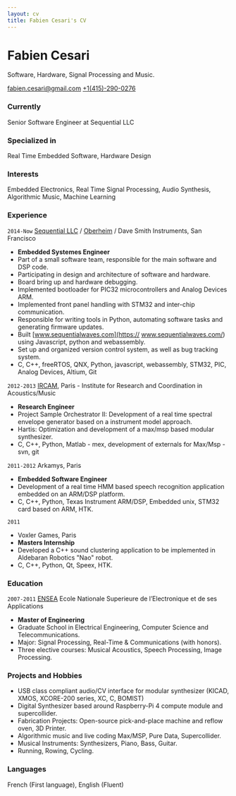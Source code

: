 ```yaml
---
layout: cv
title: Fabien Cesari's CV
---
```


# Fabien Cesari
Software, Hardware, Signal Processing and Music.

<div id="webaddress">
<a href="mailto: fabien.cesari@gmail.com">fabien.cesari@gmail.com</a>
<a href="tel:">+1(415)-290-0276</a>
</div>

### Currently
Senior Software Engineer at Sequential LLC

### Specialized in

Real Time Embedded Software, Hardware Design

### Interests
Embedded Electronics, Real Time Signal Processing, Audio Synthesis, Algorithmic Music, Machine Learning

### Experience
`2014-Now`
[Sequential LLC](https://www.sequential.com/) / [Oberheim](https://oberheim.com/) / Dave Smith Instruments, San Francisco
- __Embedded Systemes Engineer__
- Part of a small software team, responsible for the main software and DSP code.
- Participating in design and architecture of software and hardware.
- Board bring up and hardware debugging.
- Implemented bootloader for PIC32 microcontrollers and Analog Devices ARM.
- Implemented front panel handling with STM32 and inter-chip communication.
- Responsible for writing tools in Python, automating software tasks and generating firmware updates.
- Built [www.sequentialwaves.com](https:// www.sequentialwaves.com/)  using Javascript, python and webassembly.
- Set up and organized version control system, as well as bug tracking system.
- C, C++, freeRTOS, QNX, Python, javascript, webassembly, STM32, PIC, Analog Devices, Altium, Git

`2012-2013`
[IRCAM](https://www.ircam.fr/), Paris - Institute for Research and Coordination in Acoustics/Music
- __Research Engineer__
- Project Sample Orchestrator II:  Development of a real time spectral envelope generator based on a instrument model approach.
- Hartis:  Optimization and development of a max/msp based modular synthesizer.
- C, C++, Python,  Matlab - mex, development of externals for Max/Msp - svn, git

`2011-2012` 
Arkamys, Paris
- __Embedded Software Engineer__
- Development of a real time HMM based speech recognition application embedded on an ARM/DSP platform.
- C, C++, Python, Texas Instrument ARM/DSP, Embedded unix, STM32 card based on ARM, HTK.

`2011`
- Voxler Games, Paris 
- __Masters Internship__
- Developed a C++ sound clustering application to be implemented in Aldebaran Robotics "Nao" robot.
- C, C++, Python, Qt, Speex, HTK.

### Education
`2007-2011`
[ENSEA](https://www.ensea.fr/en) Ecole Nationale Superieure de l’Electronique et de ses Applications 
- __Master of Engineering__
- Graduate School in Electrical Engineering, Computer Science and Telecommunications.
- Major: Signal Processing, Real-Time & Communications (with honors).
- Three elective courses: Musical Acoustics, Speech Processing, Image Processing.

### Projects and Hobbies
- USB class compliant audio/CV interface for modular synthesizer (KICAD, XMOS, XCORE-200 series, XC, C, BOMIST)
- Digital Synthesizer based around Raspberry-Pi 4 compute module and supercollider.
- Fabrication Projects: Open-source pick-and-place machine and reflow oven, 3D Printer.
- Algorithmic music and live coding Max/MSP, Pure Data, Supercollider.
- Musical Instruments: Synthesizers, Piano, Bass, Guitar.
- Running, Rowing, Cycling.

### Languages
French (First language),
English (Fluent)

<!-- ### Footer
Last updated: May 2013 -->
